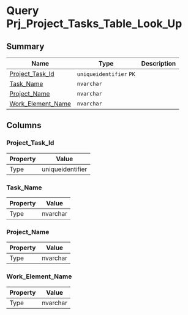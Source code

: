 # Query Prj_Project_Tasks_Table_Look_Up


## Summary

| Name | Type | Description |
| - | - | --- |
|[Project_Task_Id](#project_task_id)|`uniqueidentifier` `PK`||
|[Task_Name](#task_name)|`nvarchar` ||
|[Project_Name](#project_name)|`nvarchar` ||
|[Work_Element_Name](#work_element_name)|`nvarchar` ||

## Columns

### Project_Task_Id

| Property | Value |
| - | - |
|Type|uniqueidentifier|

### Task_Name

| Property | Value |
| - | - |
|Type|nvarchar|

### Project_Name

| Property | Value |
| - | - |
|Type|nvarchar|

### Work_Element_Name

| Property | Value |
| - | - |
|Type|nvarchar|


